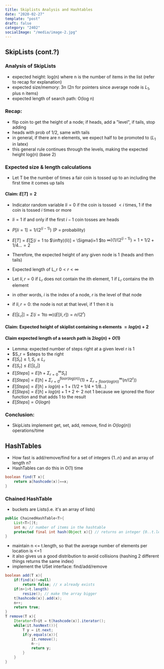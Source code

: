 ```yaml
---
title: Skiplists Analysis and Hashtables
date: "2020-02-27"
template: "post"
draft: false 
category: "2402"
socialImage: "/media/image-2.jpg"
---
```


## SkipLists (cont.?)
### Analysis of SkipLists
 - expected height: log(n) where n is the number of items in the list (refer to recap for explanation)
 - expected size/memory: 3n (2n for pointers since average node is $L_1$, plus n items)
 - expected length of search path: O(log n)

### Recap:
 - flip coin to get the height of a node; if heads, add a "level", if tails, stop adding
 - heads with prob of 1/2, same with tails
 - in general, if there are n elements, we expect half to be promoted to ($L_1$ in latex)
 - this general rule continues through the levels, making the expected height log(n) (base 2)

### Expected size & length calculations
 - Let T be the number of times a fair coin is tossed up to an including the first time it comes up tails
#### Claim: $E[T] = 2$
 - Indicator random variable $Ii = 0$ if the coin is tossed $< i$ times, $1$ if the coin is tossed $i$ times or more
 - $Ii = 1$ if and only if the first $i-1$ coin tosses are heads
 - $P[Ii=1] = 1/(2^(i-1))$ (P = probability)
 - $E[T] = E[∑(i=1$ to $\infty)(Ii)] = \Sigma(i=1 $to $\infty)(1/(2^(i-1)) = 1+1/2+1/4... = 2$
 - Therefore, the expected height of any given node is 1 (heads and then tails)

 - Expected length of L_r $0 < r < \infty$
 - Let $Ii,r = 0$ if $L_r$ does not contain the ith element, 1 if $L_r$ contains the ith element
 - in other words, $i$ is the index of a node, $r$ is the level of that node
 - if $Ii,r = 0:$ the node is not at that level, if 1 then it is
 - $E[|L_r|] = \Sigma(i=1$to $\infty)(E[Ii,r]) = n/(2^r)$
 #### Claim: Expected height of skiplist containing n elements $= log(n) + 2$
 #### Claim expected length of a search path is $2log(n) + O(1)$
 - Lemma: expected number of steps right at a given level r is 1
 - $S_r = $steps to the right
 - $E[S_r] \le 1, S_r \le L_r$
 - $E[S_r] \le E[|L_r|]$
 - $E[Steps] = E[h+\Sigma_{r=0}^{\infty} S_r]$
 - $E[Steps] = E[h] + \Sigma_{r=0}^{floor(log(n))}(1) + \Sigma_{r=floor(log(n))}^{\infty}(n/(2^r))$
 - $E[Steps] = E[h] + log(n)+1 + (1/2+1/4+1/8...)$
 - $E[Steps] = E[h] + log(n)+1 + 2$ <- 2 not 1 because we ignored the floor function and that adds 1 to the result
 - $E[Steps] = O(log n)$

### Conclusion:
 - SkipLists implement get, set, add, remove, find in $O(log(n))$ operations/time


## HashTables
 - How fast is add/remove/find for a set of integers $\{1..n\}$ and an array of length n?
 - HashTables can do this in O(1) time
```java
boolean find(T x){
	return a[hashcode(x)]==x;
}
```
### Chained HashTable
 - buckets are Lists(i.e. it's an array of lists)

```java
public ChainedHashTable<T>{
	List<T>[]t;
	int n; // number of items in the hashtable
	protected final int hash(Object x){} // returns an integer {0..t.length-1}
}
```
 - maintain n <= t.length, so that the average number of elements per location is <=1
 - it also gives us a good distribution to avoid collisions (hashing 2 different things returns the same index)
 - implement the USet interface: find/add/remove

```java
boolean add(T x){
	if(find(x)!=null)
		return false; // x already exists
	if(n+1>t.length)
		resize(); // make the array bigger
	t[hashcode(x)].add(x);
	n++;
	return true;
}
T remove(T x){
	Iterator<T>it = t[hashcode(x)].iterator();
	while(it.hasNext()){
		T y = it.next;
		if(y.equals(x)){
			it.remove();
			n--;
			return y;
		}
	}
}
```

